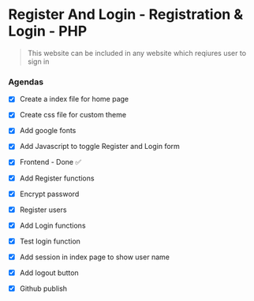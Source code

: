 # Register And Login - Registration & Login - PHP

> This website can be included in any website which reqiures user to sign in

### Agendas

- [x] Create a index file for home page
- [x] Create css file for custom theme
- [x] Add google fonts
- [x] Add Javascript to toggle Register and Login form

- [x] Frontend - Done ✅

- [x] Add Register functions
- [x] Encrypt password
- [x] Register users
- [x] Add Login functions
- [x] Test login function
- [x] Add session in index page to show user name
- [x] Add logout button
- [x] Github publish
